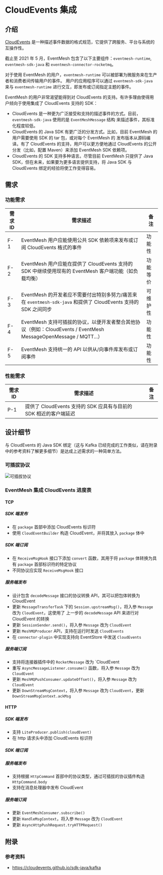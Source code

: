# CloudEvents 集成

## 介绍

[CloudEvents](https://github.com/cloudevents/spec) 是一种描述事件数据的格式规范，它提供了跨服务、平台与系统的互操作性。

截止至 2021 年 5 月，EventMesh 包含了以下主要组件：`eventmesh-runtime`, `eventmesh-sdk-java` 和 `eventmesh-connector-rocketmq`。

对于使用 EventMesh 的用户，`eventmesh-runtime` 可以被部署为微服务来在生产者和消费者间传输用户的事件。
用户的应用程序可以通过 `eventmesh-sdk-java` 来与 `eventmesh-runtime` 进行交互，即发布或订阅指定主题的事件。

EventMesh 的用户非常渴望能得到对 CloudEvents 的支持。有许多理由使得用户倾向于使用集成了 CloudEvents 支持的 SDK：

- CloudEvents 是一种更为广泛接受和支持的描述事件的方式。目前，`eventmesh-sdk-java` 使用的是 `EventMeshMessage` 结构
  来描述事件，其标准化程度较低。
- CloudEvents 的 Java SDK 有更广泛的分发方式。比如，目前 EventMesh 的用户需要使用 SDK 的 tar 包，或对每个 EventMesh 的
  发布版本从源码编译。有了 CloudEvents 的支持，用户可以更方便地通过 CloudEvents 的公开分发（比如，配置 Maven）来添加
  EventMesh SDK 依赖项。
- CloudEvents 的 SDK 支持多种语言。尽管目前 EventMesh 只提供了 Java SDK，但在未来，如果要为更多语言提供支持，将 Java SDK
  与 CloudEvents 绑定的经验将使工作变得容易。

## 需求

### 功能需求

| 需求 ID | 需求描述 | 备注 |
| ------ | ------- | --- |
| F-1    | EventMesh 用户应能使用公共 SDK 依赖项来发布或订阅 CloudEvents 格式的事件 | 功能性 |
| F-2    | EventMesh 用户应能在提供了 CloudEvents 支持的 SDK 中继续使用现有的 EventMesh 客户端功能（如负载均衡） | 功能等价 |
| F-3    | EventMesh 的开发者应不需要付出特别多努力/痛苦来在 `eventmesh-sdk-java` 和提供了 CloudEvents 支持的 SDK 之间同步 | 可维护性 |
| F-4    | EventMesh 支持可插拔的协议，以便开发者整合其他协议（例如：CloudEvents / EventMesh MessageOpenMessage / MQTT...） | 功能性 |
| F-5    | EventMesh 支持统一的 API 以供从/向事件库发布或订阅事件 | 功能性 |

### 性能需求

| 需求 ID | 需求描述 | 备注 |
| ------ | ------- | --- |
| P-1    | 提供了 CloudEvents 支持的 SDK 应具有与目前的 SDK 相近的客户端延迟 | |

## 设计细节

与 CloudEvents 的 Java SDK 绑定（这与 Kafka 已经完成的工作类似，请在附录中的参考资料了解更多细节）是达成上述需求的一种简单方法。

### 可插拔协议

![可插拔协议](/images/design-document/cloudevents-pluggable-protocols.png)

### EventMesh 集成 CloudEvents 进度表

#### TCP

##### SDK 端发布

- 在 `package` 首部中添加 CloudEvents 标识符
- 使用 `CloudEventBuilder` 构造 CloudEvent，并将其放入 `package` 体中

##### SDK 端订阅

- 在 `ReceiveMsgHook` 接口下添加 `convert` 函数，其用于将 `package` 体转换为具有 `package` 首部标识符的特定协议
- 不同协议应实现 `ReceiveMsgHook` 接口

##### 服务端发布

- 设计包含 `decodeMessage` 接口的协议转换 API，其可以把包体转换为 CloudEvent
- 更新 `MessageTransferTask` 下的 `Session.upstreamMsg()`，将入参 `Message` 改为 `CloudEvent`，这使用了
  上一步的 `decodeMessage` API 来进行对 CloudEvent 的转换
- 更新 `SessionSender.send()`，将入参 `Message` 改为 `CloudEvent`
- 更新 `MeshMQProducer` API，支持在运行时发送 `CloudEvents`
- 在 `connector-plugin` 中实现支持向 EventStore 中发送 `CloudEvents`

##### 服务端订阅

- 支持将连接器插件中的 `RocketMessage` 改为 `CloudEvent
- 重写 `AsyncMessageListener.consume()` 函数，将入参 `Message` 改为 `CloudEvent`
- 更新 `MeshMQPushConsumer.updateOffset()`，将入参 `Message` 改为 `CloudEvent`
- 更新 `DownStreamMsgContext`，将入参 `Message` 改为 `CloudEvent`，更新 `DownStreamMsgContext.ackMsg`

#### HTTP

##### SDK 端发布

- 支持 `LiteProducer.publish(cloudEvent)`
- 在 http 请求头中添加 CloudEvents 标识符

##### SDK 端订阅

##### 服务端发布

- 支持根据 `HttpCommand` 首部中的协议类型，通过可插拔的协议插件构造 `HttpCommand.body`
- 支持在消息处理器中发布 CloudEvent

##### 服务端订阅

- 更新 `EventMeshConsumer.subscribe()`
- 更新 `HandleMsgContext`，将入参 `Message` 改为 `CloudEvent`
- 更新 `AsyncHttpPushRequest.tryHTTPRequest()`

## 附录

### 参考资料

- <https://cloudevents.github.io/sdk-java/kafka>
